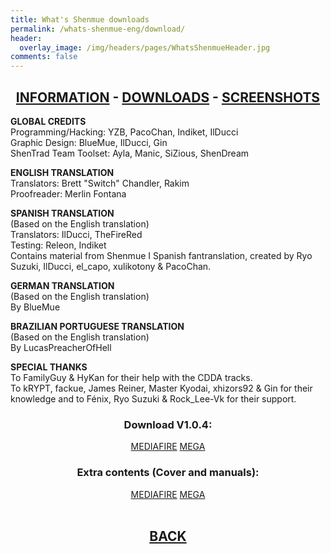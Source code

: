 ```yaml
---
title: What's Shenmue downloads
permalink: /whats-shenmue-eng/download/
header:
  overlay_image: /img/headers/pages/WhatsShenmueHeader.jpg
comments: false
---
```

<h2 style="text-align: center;"><strong><a href="/whats-shenmue-eng/information/">INFORMATION</a> - <a href="/whats-shenmue-eng/download/">DOWNLOADS</a> - <a href="/whats-shenmue-eng/screenshots/">SCREENSHOTS</a></strong></h2>

**GLOBAL CREDITS**  
Programming/Hacking: YZB, PacoChan, Indiket, IlDucci  
Graphic Design: BlueMue, IlDucci, Gin  
ShenTrad Team Toolset: Ayla, Manic, SiZious, ShenDream

**ENGLISH TRANSLATION**  
Translators: Brett "Switch" Chandler, Rakim  
Proofreader: Merlin Fontana

**SPANISH TRANSLATION**  
(Based on the English translation)  
Translators: IlDucci, TheFireRed  
Testing: Releon, Indiket  
Contains material from Shenmue I Spanish fantranslation, created by Ryo Suzuki, 
IlDucci, el_capo, xulikotony &amp; PacoChan.

**GERMAN TRANSLATION**  
(Based on the English translation)  
By BlueMue

**BRAZILIAN PORTUGUESE TRANSLATION**  
(Based on the English translation)  
By LucasPreacherOfHell

**SPECIAL THANKS**  
To FamilyGuy &amp; HyKan for their help with the CDDA tracks.  
To kRYPT, fackue, James Reiner, Master Kyodai, xhizors92 &amp; Gin for their knowledge 
and to Fénix, Ryo Suzuki &amp; Rock_Lee-Vk for their support.

<h3 style="text-align: center;"><strong>Download V1.0.4:</strong></h3>
<center>
<a href="http://www.mediafire.com/download/lfr5nbrhe2q42xb/WhatsShenmue104.7z" class="btn btn--primary btn--x-large" target="_blank">MEDIAFIRE</a> <a href="https://mega.nz/#!ZEcwySSA!-77BUlzGzhzmcCkJZ2kE6KsvBsFiPhmNcbMTuxayxxA" class="btn btn--primary btn--x-large" target="_blank">MEGA</a>
</center>

<h3 style="text-align: center;"><strong>Extra contents (Cover and manuals):</strong></h3>
<center>
<a href="http://www.mediafire.com/download/ls82yh9qcndrnw4/WhatsShenmueExtras-11.7z" class="btn btn--primary btn--x-large" target="_blank">MEDIAFIRE</a> <a href="https://mega.nz/#!AV0H1ASK!Xqecv4NuZ__TAAo3B5Evss-b0jEO8ApOKsENzUYhntY" class="btn btn--primary btn--x-large" target="_blank">MEGA</a>
</center><br>

<h2 style="text-align: center;"><strong><a href="/whats-shenmue-eng/">BACK</a></strong></h2>



